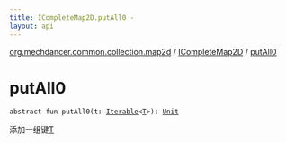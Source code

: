 ```yaml
---
title: ICompleteMap2D.putAll0 - 
layout: api
---
```


<div class='api-docs-breadcrumbs'><a href="../index.html">org.mechdancer.common.collection.map2d</a> / <a href="index.html">ICompleteMap2D</a> / <a href="./put-all0.html">putAll0</a></div>

# putAll0

<div class="signature"><code><span class="keyword">abstract</span> <span class="keyword">fun </span><span class="identifier">putAll0</span><span class="symbol">(</span><span class="parameterName" id="org.mechdancer.common.collection.map2d.ICompleteMap2D$putAll0(kotlin.collections.Iterable((org.mechdancer.common.collection.map2d.ICompleteMap2D.T)))/t">t</span><span class="symbol">:</span>&nbsp;<a href="https://kotlinlang.org/api/latest/jvm/stdlib/kotlin.collections/-iterable/index.html"><span class="identifier">Iterable</span></a><span class="symbol">&lt;</span><a href="index.html#T"><span class="identifier">T</span></a><span class="symbol">&gt;</span><span class="symbol">)</span><span class="symbol">: </span><a href="https://kotlinlang.org/api/latest/jvm/stdlib/kotlin/-unit/index.html"><span class="identifier">Unit</span></a></code></div>

添加一组键<a href="index.html#T">T</a>

